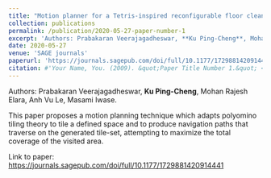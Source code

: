 ```yaml
---
title: "Motion planner for a Tetris-inspired reconfigurable floor cleaning robot"
collection: publications
permalink: /publication/2020-05-27-paper-number-1
excerpt: 'Authors: Prabakaran Veerajagadheswar, **Ku Ping-Cheng**, Mohan Rajesh Elara, Anh Vu Le, Masami Iwase.'
date: 2020-05-27
venue: 'SAGE journals'
paperurl: 'https://journals.sagepub.com/doi/full/10.1177/1729881420914441'
citation: #'Your Name, You. (2009). &quot;Paper Title Number 1.&quot; <i>Journal 1</i>. 1(1).'
---
```


Authors: Prabakaran Veerajagadheswar, **Ku Ping-Cheng**, Mohan Rajesh Elara, Anh Vu Le, Masami Iwase.

This paper proposes a motion planning technique which adapts polyomino tiling theory to tile a defined space and to produce navigation paths that traverse on the generated tile-set, attempting to maximize the total coverage of the visited area. 

Link to paper: https://journals.sagepub.com/doi/full/10.1177/1729881420914441
